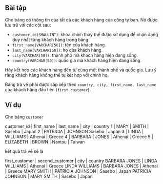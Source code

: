 ## Bài tập
Cho bảng có thông tin của tất cả các khách hàng của công ty bạn. Nó được lưu trữ với các cột sau:

- `customer_id(SMALLINT)`: khóa chính thay thế được sử dụng để nhận dạng duy nhất từng khách hàng trong bảng.
- `first_name(VARCHAR[50])`: tên của khách hàng.
- `last_name(VARCHAR[50])`: họ của khách hàng.
- `city(VARCHAR[50])`: thành phố mà khách hàng hiện đang sống.
- `country(VARCHAR[50])`: quốc gia mà khách hàng hiện đang sống.

Hãy kết hợp các khách hàng đến từ cùng một thành phố và quốc gia. Lưu ý rằng khách hàng không thể tự kết hợp với chính họ.

Bảng trả về phải được sắp xếp theo `country, city, first_name, last_name` của khách hàng đầu tiên (`first_customer`).

## Ví dụ
Cho bảng `customer`

customer_id	| first_name | last_name | city	| country
1	| MARY | SMITH | Sasebo	| Japan
2	| PATRICIA | JOHNSON	Sasebo | Japan
3	| LINDA	| WILLIAMS | Athenai | Greece
4	| BARBARA	| JONES	| Athenai	| Greece
5	| ELIZABETH	| BROWN	| Nantou | Taiwan

kết quả trả về sẽ là

first_customer | second_customer | city	| country
BARBARA JONES	| LINDA WILLIAMS | Athenai | Greece
LINDA WILLIAMS | BARBARA JONES | Athenai | Greece
MARY SMITH | PATRICIA JOHNSON	| Sasebo | Japan
PATRICIA JOHNSON | MARY SMITH	| Sasebo | Japan
